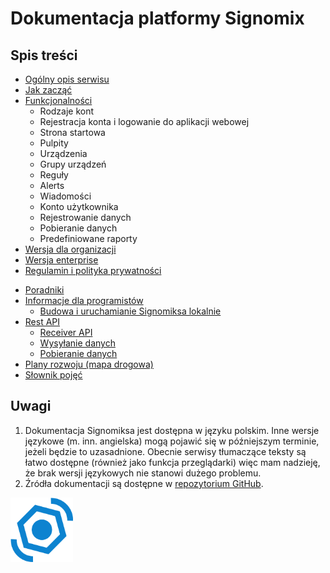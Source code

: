 # Dokumentacja platformy Signomix


## Spis treści

<div class="row">
<div class="col">

- [Ogólny opis serwisu](/introduction.md)
- [Jak zacząć](/getting_started.md)
- [Funkcjonalności](/features/index.md)
    - Rodzaje kont
    - Rejestracja konta i logowanie do aplikacji webowej
    - Strona startowa
    - Pulpity
    - Urządzenia
    - Grupy urządzeń
    - Reguły
    - Alerts
    - Wiadomości
    - Konto użytkownika
    - Rejestrowanie danych
    - Pobieranie danych
    - Predefiniowane raporty
- [Wersja dla organizacji](/administration/index.md)
- [Wersja enterprise](/enterprise/index.md)
- [Regulamin i polityka prywatności](/legal/terms_and_conditions.md)

</div>
<div class="col">

- [Poradniki](/howto/index.md)
- [Informacje dla programistów](/development/index.md)
  - [Budowa i uruchamianie Signomiksa lokalnie](/development/getting-started.md)
- [Rest API](/restapi/index.md)
  - [Receiver API](/restapi/receiver.md)
  - [Wysyłanie danych](/restapi/sending-data.md)
  - [Pobieranie danych](/restapi/downloading-data.md)
- [Plany rozwoju (mapa drogowa)](https://github.com/orgs/signomix/projects/4)
- [Słownik pojęć](/dictionary.md)

</div>
</div>

## Uwagi
 1. Dokumentacja Signomiksa jest dostępna w języku polskim. Inne wersje językowe (m. inn. angielska) mogą pojawić się w późniejszym terminie, jeżeli będzie to uzasadnione. Obecnie serwisy tłumaczące teksty są łatwo dostępne (również jako funkcja przeglądarki) więc mam nadzieję, że brak wersji językowych nie stanowi dużego problemu.
 2. Źródła dokumentacji są dostępne w [repozytorium GitHub](https://github.com/signomix/signomix-documentation).

<div class="text-center mt-3"><img src="logo.svg" width="100px"></div>
